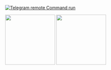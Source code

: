 
[![Telegram remote Command run](https://github-readme-stats.vercel.app/api/pin/?username=MParvin&repo=TR-CMD)](https://github.com/MParvin/TR-CMD)

<img height="160em" src="https://github-readme-stats.vercel.app/api/top-langs/?username=mcornella&layout=compact&theme=vue">
  
<img height="160em" src="https://github-readme-stats.vercel.app/api?username=mparvin&show_icons=true&include_all_commits=true&custom_title=GitHub+Stats&theme=vue">
